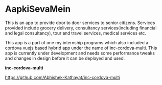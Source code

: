 # AapkiSevaMein

This is an app to provide door to door services to senior citizens. Services provided include grocery delivery, consultancy services(including financial and legal consultancy), tour and travel services, medical services etc.

This app is a part of one my internship programs which also included a cordova vuejs based hybrid app under the name of inc-cordova-multi. This app is currently under development and needs some performance tweaks and changes in design before it can be deployed and used.

**inc-cordova-multi**
  
  https://github.com/Abhishek-Kathayat/inc-cordova-multi

